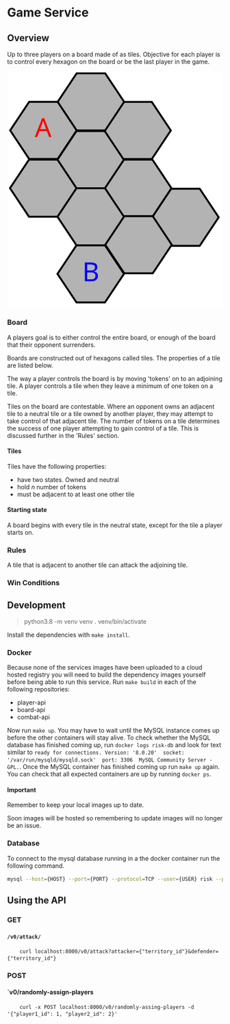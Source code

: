 # Game Service

## Overview 

Up to three players on a board made of as tiles. Objective for each player is
to control every hexagon on the board or be the last player in the game.

![Example Board](tiles.svg)

### Board

A players goal is to either control the entire board, or enough of the board
that their opponent surrenders.

Boards are constructed out of hexagons called tiles. The properties of a tile
are listed below.

The way a player controls the board is by moving 'tokens' on to an adjoining
tile. A player controls a tile when they leave a minimum of one token on a
tile. 

Tiles on the board are contestable. Where an opponent owns an adjacent tile to
a neutral tile or a tile owned by another player, they may attempt to take
control of that adjacent tile. The number of tokens on a tile determines the
success of one player attempting to gain control of a tile. This is discussed
further in the 'Rules' section.

####  Tiles 

Tiles have the following properties:
  - have two states. Owned and neutral
  - hold _n_ number of tokens
  - must be adjacent to at least one other tile

#### Starting state 

A board begins with every tile in the neutral state, except for the tile a
player starts on. 

### Rules

A tile that is adjacent to another tile can attack the adjoining tile.

### Win Conditions

## Development

> python3.8 -m venv venv
> . venv/bin/activate

Install the dependencies with `make install`. 

### Docker

Because none of the services images have been uploaded to a cloud hosted
registry you will need to build the dependency images yourself before being
able to run this service. Run `make build` in each of the following
repositories:

- player-api
- board-api
- combat-api

Now run `make up`. You may have to wait until the MySQL instance comes up
before the other containers will stay alive. To check whether the MySQL
database has finished coming up, run `docker logs risk-db` and look for text
similar to `ready for connections. Version: '8.0.20'  socket:
'/var/run/mysqld/mysqld.sock'  port: 3306  MySQL Community Server - GPL.`. Once
the MySQL container has finished coming up run `make up` again. You can check
that all expected containers are up by running `docker ps`.

#### Important 

Remember to keep your local images up to date.

Soon images will be hosted so remembering to update images will no longer be an
issue.

### Database

To connect to the mysql database running in a the docker container run the
following command.


``` bash
mysql --host={HOST} --port={PORT} --protocol=TCP --user={USER} risk --password={PASSWORD}`
```
 
## Using the API 

### GET 

#### `/v0/attack/`

``` http 
    curl localhost:8000/v0/attack?attacker={"territory_id"}&defender={"territory_id"}
```

### POST 

#### `v0/randomly-assign-players

``` http
    curl -x POST localhost:8000/v0/randomly-assing-players -d '{"player1_id": 1, "player2_id": 2}'
```

